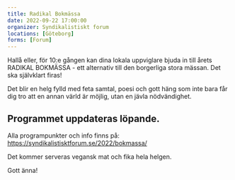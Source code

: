 ```yaml
---
title: Radikal Bokmässa
date: 2022-09-22 17:00:00
organizer: Syndikalistiskt forum
locations: [Göteborg]
forms: [Forum]
---
```

Hallå eller, för 10:e gången kan dina lokala uppviglare bjuda in till årets RADIKAL BOKMÄSSA - ett alternativ till den borgerliga stora mässan. Det ska självklart firas!

Det blir en helg fylld med feta samtal, poesi och gott häng som inte bara får dig tro att en annan värld är möjlig, utan en jävla nödvändighet.

## Programmet uppdateras löpande.

Alla programpunkter och info finns på: https://syndikalistisktforum.se/2022/bokmassa/

Det kommer serveras vegansk mat och fika hela helgen.

Gott änna!